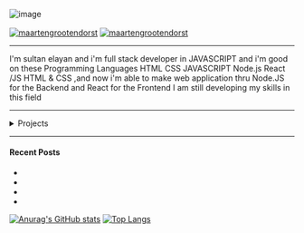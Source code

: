 ![image](https://www.bypeople.com/wp-content/uploads/2019/04/fullstack-javaScript-courses-featured.png)

<p align="center">
<!-- <a href="https://medium.com/@maartengrootendorst" target="blank"><img align="center" src="https://img.shields.io/badge/-medium-7CB342?style=for-the-badge&labelColor=7CB342&logo=Medium&link=https://medium.com/@maartengrootendorst" alt="maartengrootendorst"/></a> -->
  
<a href="https://www.linkedin.com/in/sultan-elayan-77702591/" target="blank"><img align="center" src="https://img.shields.io/badge/-LinkedIn-039BE5?style=for-the-badge&logo=Linkedin&logoColor=white&link=https://www.linkedin.com/in/mgrootendorst/" alt="maartengrootendorst"/></a>
<a href="https://twitter.com/SultanOlian" target="blank"><img align="center" src="https://img.shields.io/badge/-Twitter-A7C0FF?style=for-the-badge&logo=Twitter&logoColor=white&link=https://twitter.com/maartengr" alt="maartengrootendorst"/></a>
 <hr>
</p>

I'm sultan elayan and i'm full stack developer in JAVASCRIPT and i'm good on these Programming Languages
HTML
CSS
JAVASCRIPT
Node.js
React /JS
HTML & CSS ,and now i'm able to make web application thru Node.JS for the Backend and React for the Frontend I am still developing my skills in this field
<hr>
<details>
    
<summary>Projects</summary>
  
  <!---
  | Command | Description |
| --- | --- |
| [Vectors of Locally Aggregated Concepts](https://github.com/MaartenGr/VLAC) | <img src="https://img.shields.io/badge/-NLP-red"> <img src="https://img.shields.io/badge/-Python-blue">|
| ... | ... |
  --->
  
| Project | Tags |
| Luxura — Website | https://gryffindor-team.github.io/Luxura/ |
|Cube store — Web App | https://cube-store-401.netlify.app/ |
| MOVIEHOLIC -Web App | https://agitated-ptolemy-e377af.netlify.app/ |


</details>  

----

#### Recent Posts
<!-- BLOG-POST-LIST:START -->
- []()
- []()
- []()
- []()
<!-- BLOG-POST-LIST:END -->



<!--


-->
[![Anurag's GitHub stats](https://github-readme-stats.vercel.app/api?username=sultan-elayan)](https://github.com/anuraghazra/github-readme-stats)
[![Top Langs](https://github-readme-stats.vercel.app/api/top-langs/?username=sultan-elayan&layout=compact)](https://github.com/anuraghazra/github-readme-stats)



